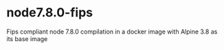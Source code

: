 # node7.8.0-fips
Fips compliant node 7.8.0 compilation in a docker image with Alpine 3.8 as its base image
